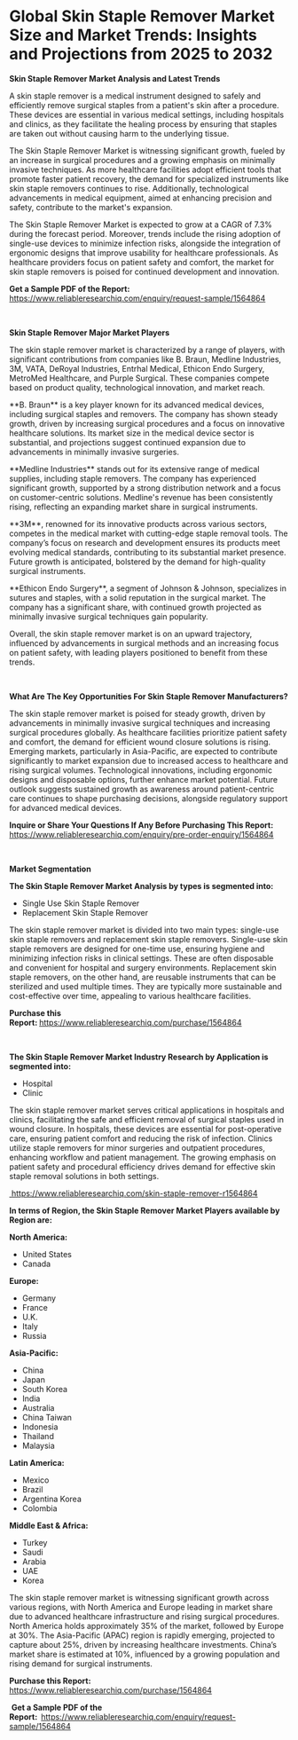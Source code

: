 <p><h1>Global Skin Staple Remover Market Size and Market Trends: Insights and Projections from 2025 to 2032</h1></p><p><strong>Skin Staple Remover Market Analysis and Latest Trends</strong></p>
<p><p>A skin staple remover is a medical instrument designed to safely and efficiently remove surgical staples from a patient's skin after a procedure. These devices are essential in various medical settings, including hospitals and clinics, as they facilitate the healing process by ensuring that staples are taken out without causing harm to the underlying tissue.</p><p>The Skin Staple Remover Market is witnessing significant growth, fueled by an increase in surgical procedures and a growing emphasis on minimally invasive techniques. As more healthcare facilities adopt efficient tools that promote faster patient recovery, the demand for specialized instruments like skin staple removers continues to rise. Additionally, technological advancements in medical equipment, aimed at enhancing precision and safety, contribute to the market's expansion.</p><p>The Skin Staple Remover Market is expected to grow at a CAGR of 7.3% during the forecast period. Moreover, trends include the rising adoption of single-use devices to minimize infection risks, alongside the integration of ergonomic designs that improve usability for healthcare professionals. As healthcare providers focus on patient safety and comfort, the market for skin staple removers is poised for continued development and innovation.</p></p>
<p><strong>Get a Sample PDF of the Report:&nbsp;</strong> <a href="https://www.reliableresearchiq.com/enquiry/request-sample/1564864?utm_campaign=3171&utm_medium=2&utm_source=Github&utm_content=ia&utm_term=13042025&utm_id=skin-staple-remover">https://www.reliableresearchiq.com/enquiry/request-sample/1564864</a></p>
<p>&nbsp;</p>
<p><strong>Skin Staple Remover Major Market Players</strong></p>
<p><p>The skin staple remover market is characterized by a range of players, with significant contributions from companies like B. Braun, Medline Industries, 3M, VATA, DeRoyal Industries, Entrhal Medical, Ethicon Endo Surgery, MetroMed Healthcare, and Purple Surgical. These companies compete based on product quality, technological innovation, and market reach.</p><p>**B. Braun** is a key player known for its advanced medical devices, including surgical staples and removers. The company has shown steady growth, driven by increasing surgical procedures and a focus on innovative healthcare solutions. Its market size in the medical device sector is substantial, and projections suggest continued expansion due to advancements in minimally invasive surgeries.</p><p>**Medline Industries** stands out for its extensive range of medical supplies, including staple removers. The company has experienced significant growth, supported by a strong distribution network and a focus on customer-centric solutions. Medline's revenue has been consistently rising, reflecting an expanding market share in surgical instruments.</p><p>**3M**, renowned for its innovative products across various sectors, competes in the medical market with cutting-edge staple removal tools. The company’s focus on research and development ensures its products meet evolving medical standards, contributing to its substantial market presence. Future growth is anticipated, bolstered by the demand for high-quality surgical instruments.</p><p>**Ethicon Endo Surgery**, a segment of Johnson & Johnson, specializes in sutures and staples, with a solid reputation in the surgical market. The company has a significant share, with continued growth projected as minimally invasive surgical techniques gain popularity.</p><p>Overall, the skin staple remover market is on an upward trajectory, influenced by advancements in surgical methods and an increasing focus on patient safety, with leading players positioned to benefit from these trends.</p></p>
<p>&nbsp;</p>
<p><strong>What Are The Key Opportunities For Skin Staple Remover Manufacturers?</strong></p>
<p><p>The skin staple remover market is poised for steady growth, driven by advancements in minimally invasive surgical techniques and increasing surgical procedures globally. As healthcare facilities prioritize patient safety and comfort, the demand for efficient wound closure solutions is rising. Emerging markets, particularly in Asia-Pacific, are expected to contribute significantly to market expansion due to increased access to healthcare and rising surgical volumes. Technological innovations, including ergonomic designs and disposable options, further enhance market potential. Future outlook suggests sustained growth as awareness around patient-centric care continues to shape purchasing decisions, alongside regulatory support for advanced medical devices.</p></p>
<p><strong>Inquire or Share Your Questions If Any Before Purchasing This Report:</strong> <a href="https://www.reliableresearchiq.com/enquiry/pre-order-enquiry/1564864?utm_campaign=3171&utm_medium=2&utm_source=Github&utm_content=ia&utm_term=13042025&utm_id=skin-staple-remover">https://www.reliableresearchiq.com/enquiry/pre-order-enquiry/1564864</a></p>
<p>&nbsp;</p>
<p><strong>Market Segmentation</strong></p>
<p><strong>The Skin Staple Remover Market Analysis by types is segmented into:</strong></p>
<p><ul><li>Single Use Skin Staple Remover</li><li>Replacement Skin Staple Remover</li></ul></p>
<p><p>The skin staple remover market is divided into two main types: single-use skin staple removers and replacement skin staple removers. Single-use skin staple removers are designed for one-time use, ensuring hygiene and minimizing infection risks in clinical settings. These are often disposable and convenient for hospital and surgery environments. Replacement skin staple removers, on the other hand, are reusable instruments that can be sterilized and used multiple times. They are typically more sustainable and cost-effective over time, appealing to various healthcare facilities.</p></p>
<p><strong>Purchase this Report:&nbsp;</strong><a href="https://www.reliableresearchiq.com/purchase/1564864?utm_campaign=3171&utm_medium=2&utm_source=Github&utm_content=ia&utm_term=13042025&utm_id=skin-staple-remover">https://www.reliableresearchiq.com/purchase/1564864</a></p>
<p>&nbsp;</p>
<p><strong>The Skin Staple Remover Market Industry Research by Application is segmented into:</strong></p>
<p><ul><li>Hospital</li><li>Clinic</li></ul></p>
<p><p>The skin staple remover market serves critical applications in hospitals and clinics, facilitating the safe and efficient removal of surgical staples used in wound closure. In hospitals, these devices are essential for post-operative care, ensuring patient comfort and reducing the risk of infection. Clinics utilize staple removers for minor surgeries and outpatient procedures, enhancing workflow and patient management. The growing emphasis on patient safety and procedural efficiency drives demand for effective skin staple removal solutions in both settings.</p></p>
<p><a href="https://www.reliableresearchiq.com/skin-staple-remover-r1564864?utm_campaign=3171&utm_medium=2&utm_source=Github&utm_content=ia&utm_term=13042025&utm_id=skin-staple-remover">&nbsp;https://www.reliableresearchiq.com/skin-staple-remover-r1564864</a></p>
<p><strong>In terms of Region, the Skin Staple Remover Market Players available by Region are:</strong></p>
<p>
    <p> <strong> North America: </strong>
        <ul>
            <li>United States</li>
            <li>Canada</li>
        </ul>
        </p> 
    <p> <strong> Europe: </strong>
        <ul>
            <li>Germany</li>
            <li>France</li>
            <li>U.K.</li>
            <li>Italy</li>
            <li>Russia</li>
        </ul>
        </p> 
    <p> <strong> Asia-Pacific: </strong>
        <ul>
            <li>China</li>
            <li>Japan</li>
            <li>South Korea</li>
            <li>India</li>
            <li>Australia</li>
            <li>China Taiwan</li>
            <li>Indonesia</li>
            <li>Thailand</li>
            <li>Malaysia</li>
        </ul>
        </p> 
    <p> <strong> Latin America: </strong>
        <ul>
            <li>Mexico</li>
            <li>Brazil</li>
            <li>Argentina Korea</li>
            <li>Colombia</li>
        </ul>
        </p> 
    <p> <strong> Middle East & Africa: </strong>
        <ul>
            <li>Turkey</li>
            <li>Saudi</li>
            <li>Arabia</li>
            <li>UAE</li>
            <li>Korea</li>
        </ul>
    </p>
    </p>
<p><p>The skin staple remover market is witnessing significant growth across various regions, with North America and Europe leading in market share due to advanced healthcare infrastructure and rising surgical procedures. North America holds approximately 35% of the market, followed by Europe at 30%. The Asia-Pacific (APAC) region is rapidly emerging, projected to capture about 25%, driven by increasing healthcare investments. China’s market share is estimated at 10%, influenced by a growing population and rising demand for surgical instruments.</p></p>
<p><strong>Purchase this Report: </strong><a href="https://www.reliableresearchiq.com/purchase/1564864?utm_campaign=3171&utm_medium=2&utm_source=Github&utm_content=ia&utm_term=13042025&utm_id=skin-staple-remover">https://www.reliableresearchiq.com/purchase/1564864</a></p>
<p>&nbsp;<strong>Get a Sample PDF of the Report:&nbsp;&nbsp;</strong><a href="https://www.reliableresearchiq.com/enquiry/request-sample/1564864?utm_campaign=3171&utm_medium=2&utm_source=Github&utm_content=ia&utm_term=13042025&utm_id=skin-staple-remover">https://www.reliableresearchiq.com/enquiry/request-sample/1564864</a></p>
<p><strong></strong></p>
<p><p></p><p></p><p></p></p>